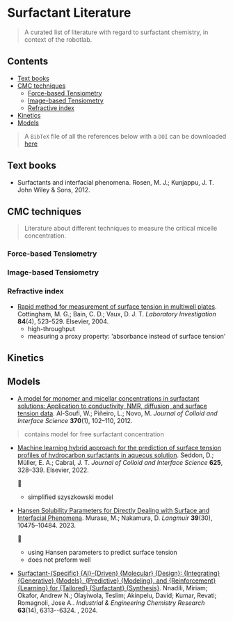 # Surfactant Literature <!-- omit from toc -->
> A curated list of literature with regard to surfactant chemistry, in context of the robotlab.

## Contents <!-- omit from toc -->
- [Text books](#text-books)
- [CMC techniques](#cmc-techniques)
  - [Force-based Tensiometry](#force-based-tensiometry)
  - [Image-based Tensiometry](#image-based-tensiometry)
  - [Refractive index](#refractive-index)
- [Kinetics](#kinetics)
- [Models](#models)


> A `BibTeX` file of all the references below with a `DOI` can be downloaded [here](references_surfactants.bib)

## Text books
- Surfactants and interfacial phenomena. Rosen, M. J.; Kunjappu, J. T. John Wiley & Sons, 2012.

## CMC techniques
> Literature about different techniques to measure the critical micelle concentration.
### Force-based Tensiometry
### Image-based Tensiometry

### Refractive index
- [Rapid method for measurement of surface tension in multiwell plates](https://www.sciencedirect.com/science/article/pii/S0023683722022413). Cottingham, M. G.; Bain, C. D.; Vaux, D. J. T. *Laboratory Investigation* **84**(4), 523–529. Elsevier, 2004.
  - high-throughput  
  - measuring a proxy property: 'absorbance instead of surface tension'


## Kinetics

## Models
- [A model for monomer and micellar concentrations in surfactant solutions: Application to conductivity, NMR, diffusion, and surface tension data](https://www.sciencedirect.com/science/article/pii/S0021979711015268). Al-Soufi, W.; Piñeiro, L.; Novo, M. *Journal of Colloid and Interface Science* **370**(1), 102–110, 2012.  
> contains model for free surfactant concentration

- [Machine learning hybrid approach for the prediction of surface tension profiles of hydrocarbon surfactants in aqueous solution](https://doi.org/10.1016/j.jcis.2022.05.035). Seddon, D.; Müller, E. A.; Cabral, J. T. *Journal of Colloid and Interface Science* **625**, 328–339. Elsevier, 2022.  
  
  :pencil:
    - simplified szyszkowski model
- [Hansen Solubility Parameters for Directly Dealing with Surface and Interfacial Phenomena](https://pubs.acs.org/doi/10.1021/acs.langmuir.3c00913). Murase, M.; Nakamura, D. *Langmuir* **39**(30), 10475–10484. 2023.  
  
  :pencil:
    - using Hansen parameters to predict surface tension
    - does not preform well

- [Surfactant-{Specific} {AI}-{Driven} {Molecular} {Design}: {Integrating} {Generative} {Models}, {Predictive} {Modeling}, and {Reinforcement} {Learning} for {Tailored} {Surfactant} {Synthesis}](https://doi.org/10.1021/acs.iecr.4c00401). Nnadili, Miriam; Okafor, Andrew N.; Olayiwola, Teslim; Akinpelu, David; Kumar, Revati; Romagnoli, Jose A.. *Industrial \& Engineering Chemistry Research* **63**(14), 6313--6324. , 2024.

